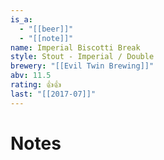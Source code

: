 ```yaml
---
is_a:
  - "[[beer]]"
  - "[[note]]"
name: Imperial Biscotti Break
style: Stout - Imperial / Double
brewery: "[[Evil Twin Brewing]]"
abv: 11.5
rating: 👍👍
last: "[[2017-07]]"
---
```

# Notes

